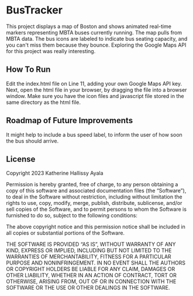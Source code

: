 # BusTracker
This project displays a map of Boston and shows animated real-time markers representing MBTA buses currently running.  The map pulls from MBTA data.  The bus icons are labeled to indicate bus seating capacity, and you can't miss them because they bounce.  Exploring the Google Maps API for this project was really interesting.
## How To Run
Edit the index.html file on Line 11, adding your own Google Maps API key.  Next, open the html file in your browser, by dragging the file into a browser window.  Make sure you have the icon files and javascript file stored in the same directory as the html file.
## Roadmap of Future Improvements
It might help to include a bus speed label, to inform the user of how soon the bus should arrive.
## License
Copyright 2023 Katherine Hallissy Ayala

Permission is hereby granted, free of charge, to any person obtaining a copy of this software and associated documentation files (the “Software”), to deal in the Software without restriction, including without limitation the rights to use, copy, modify, merge, publish, distribute, sublicense, and/or sell copies of the Software, and to permit persons to whom the Software is furnished to do so, subject to the following conditions:

The above copyright notice and this permission notice shall be included in all copies or substantial portions of the Software.

THE SOFTWARE IS PROVIDED “AS IS”, WITHOUT WARRANTY OF ANY KIND, EXPRESS OR IMPLIED, INCLUDING BUT NOT LIMITED TO THE WARRANTIES OF MERCHANTABILITY, FITNESS FOR A PARTICULAR PURPOSE AND NONINFRINGEMENT. IN NO EVENT SHALL THE AUTHORS OR COPYRIGHT HOLDERS BE LIABLE FOR ANY CLAIM, DAMAGES OR OTHER LIABILITY, WHETHER IN AN ACTION OF CONTRACT, TORT OR OTHERWISE, ARISING FROM, OUT OF OR IN CONNECTION WITH THE SOFTWARE OR THE USE OR OTHER DEALINGS IN THE SOFTWARE.
